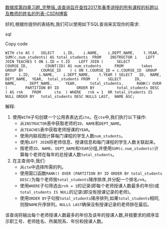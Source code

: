 [数据库第四章习题\_完整版\_该查询旨在查找2017年春季讲授的所有课程的标题以及教师的姓名的列表-CSDN博客](https://blog.csdn.net/m0_46927364/article/details/129741843)

好的,根据你提供的表结构,我们可以使用如下SQL查询来实现你的需求:

sql

Copy code

`WITH cte AS (   SELECT    i.ID,    i.NAME,    i.DEPT_NAME,    t.YEAR,    SUM(c.num_students) AS total_students  FROM    INSTRUCTOR i    LEFT JOIN TEACHES t ON i.ID = t.ID    LEFT JOIN (      SELECT        COURSE_ID,        COUNT(ID) AS num_students      FROM        takes      GROUP BY        COURSE_ID    ) c ON t.COURSE_ID = c.COURSE_ID  GROUP BY    i.ID,    i.NAME,    i.DEPT_NAME,    t.YEAR ) SELECT   ID,  NAME,  DEPT_NAME,  YEAR,  total_students FROM   (    SELECT      ID,      NAME,      DEPT_NAME,      YEAR,      total_students,      RANK() OVER (        PARTITION BY ID        ORDER BY          total_students DESC      ) AS rnk    FROM      cte  ) WHERE   rnk = 1  OR total_students IS NULL ORDER BY   total_students DESC NULLS LAST,  NAME ASC;`

解释:

1. 使用`WITH`子句创建一个公用表表达式`cte`。在`cte`中,我们执行以下操作:
    - 从`INSTRUCTOR`表中获取老师的`ID`、`NAME`和`DEPT_NAME`。
    - 从`TEACHES`表中获取老师授课的`YEAR`。
    - 使用内联视图计算每门课程的学生人数`num_students`。
    - 使用`LEFT JOIN`将老师信息、授课信息和每门课程的学生人数关联起来。
    - 按老师`ID`、`NAME`、`DEPT_NAME`和`YEAR`分组,并使用`SUM(c.num_students)`计算每个老师在每年的总授课人数`total_students`。
2. 在主查询中,我们:
    - 从`cte`中选择所需的列。
    - 使用窗口函数`RANK() OVER (PARTITION BY ID ORDER BY total_students DESC)`为每个老师按`total_students`降序排序,并分配一个排名`rnk`。
    - 使用`WHERE`子句筛选出`rnk = 1`的记录(即每个老师授课人数最多的年份)或`total_students IS NULL`的记录(即没有授课记录的老师)。
    - 使用`ORDER BY`子句按`total_students`降序排列,如果`total_students`相同,则按`NAME`升序排列。`NULLS LAST`确保没有授课记录的老师排在最后。

该查询将输出每个老师授课人数最多的年份及该年的授课人数,并按要求的顺序显示职工号、老师姓名、所属院系、年份和授课人数。